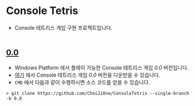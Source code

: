 # Console Tetris
- Console 테트리스 게임 구현 프로젝트입니다.
<br><br>

## [0.0](https://github.com/ChoiJiOne/ConsoleTetris/tree/0.0)
- Windows Platform 에서 플레이 가능한 Console 테트리스 게임 *0.0* 버전입니다.
- [여기](https://github.com/ChoiJiOne/ConsoleTetris/releases/tag/0.0) 에서 Console 테트리스 게임 *0.0* 버전을 다운받을 수 있습니다.
- `CMD` 에서 다음과 같이 수행하시면 소스 코드를 얻을 수 있습니다.

```
> git clone https://github.com/ChoiJiOne/ConsoleTetris --single-branch -b 0.0
```
